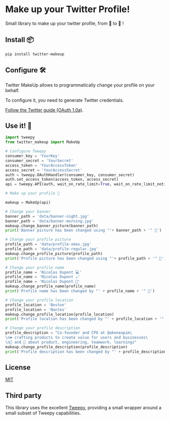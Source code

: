 # Make up your Twitter Profile!

Small library to make up your twitter profile, from 🐴 to 🦄 !

## Install 📦

```
pip install twitter-makeup
```

## Configure 🛠️

Twitter MakeUp allows to programmatically change your profile on your behalf.

To configure it, you need to generate Twitter credentials.

[Follow the Twitter guide (OAuth 1.0a)](https://developer.twitter.com/en/docs/basics/authentication/overview).


## Use it! 🦄

```python
import tweepy
from twitter_makeup import MakeUp

# Configure Tweepy
consumer_key = 'YourKey'
consumer_secret = 'YourSecret'
access_token = 'YourAccessToken'
access_secret = 'YourAccessSecret'
auth = tweepy.OAuthHandler(consumer_key, consumer_secret)
auth.set_access_token(access_token, access_secret)
api = tweepy.API(auth, wait_on_rate_limit=True, wait_on_rate_limit_notify=True, compression=True)

# Make up your profile 🦄

makeup = MakeUp(api)

# Change your banner 
banner_path = 'data/banner-night.jpg'
banner_path = 'data/banner-morning.jpg'
makeup.change_banner_picture(banner_path)
print('Banner picture has been changed using "'+ banner_path + '" 🦄')

# Change your profile picture
profile_path = 'data/profile-xmas.jpg'
profile_path = 'data/profile-regular.jpg'
makeup.change_profile_picture(profile_path)
print('Profile picture has been changed using "'+ profile_path + '" 🦄')

# Change your profile name
profile_name = 'Nicolas Dupont 💻'
profile_name = 'Nicolas Dupont ☕'
profile_name = 'Nicolas Dupont 📝'
makeup.change_profile_name(profile_name)
print('Profile name has been changed by "' + profile_name + '" 🦄')

# Change your profile location
profile_location = 'Boston'
profile_location = 'Nantes'
makeup.change_profile_location(profile_location)
print('Profile location has been changed by "' + profile_location + '" 🦄')

# Change your profile description
profile_description = "Co-founder and CPO at @akeneopim\
\n❤️ crafting products to create value for users and businesses\
\n💬 and 📝 about product, engineering, teamwork, learnings"
makeup.change_profile_description(profile_description)
print('Profile description has been changed by "' + profile_description + '" 🦄')
```

## License

[MIT](LICENSE)

## Third party

This library uses the excellent [Tweepy](https://www.tweepy.org/), providing a small wrapper around a small subset of Tweepy capabilities.
